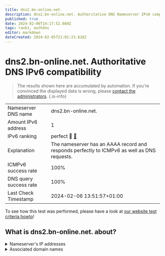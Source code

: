 ```yaml
---
title: dns2.bn-online.net.
description: dns2.bn-online.net. Authoritative DNS Nameserver IPv6 compatibility
published: true
date: 2024-02-06T14:17:52.669Z
tags: rank1, authdns
editor: markdown
dateCreated: 2024-02-05T21:01:23.818Z
---
```


# dns2.bn-online.net. Authoritative DNS IPv6 compatibility

> The results shown here are accumulated by automation. If you're convinced the displayed data is wrong, please [contact the administrators](/howto/chat). 
{.is-info}




|   |   |
| - | - |
| Nameserver DNS name | dns2.bn-online.net.
| Amount IPv6 address | 1
| IPv6 ranking | perfect :1st_place_medal: [🔗](/howto/ranking) |
| Explanation | The nameserver has an AAAA record and responds perfectly to ICMPv6 as well as DNS requests. |
| ICMPv6 success rate | 100%|
| DNS query success rate | 100% |
| Last Check Timestamp | 2024-02-06 13:51:57+01:00 |

To see how this test was performed, please have a look at [our website test criteria howto](/howto/testcriteria/authdns)!


## What is dns2.bn-online.net. about?




<details>
<summary>Nameserver's IP addresses</summary>

2a02:b30:301:100::35

</details>



<details>
<summary>Associated domain names</summary>

www.bmel.de

</details>
